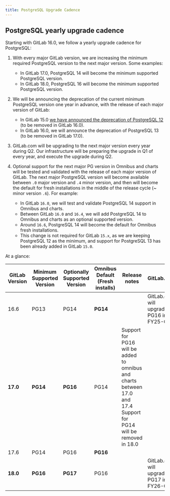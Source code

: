 ```yaml
---
title: PostgreSQL Upgrade Cadence
---
```


## PostgreSQL yearly upgrade cadence

Starting with GitLab 16.0, we follow a yearly upgrade cadence for PostgreSQL:

1. With every major GitLab version, we are increasing the minimum required PostgreSQL version to the next major version. Some examples:
   - In GitLab 17.0, PostgreSQL 14 will become the minimum supported PostgreSQL version.
   - In GitLab 18.0, PostgreSQL 16 will become the minimum supported PostgreSQL version.

1. We will be announcing the deprecation of the current minimum PostgreSQL version one year in advance, with the release of each major version of GitLab:

   - In GitLab 15.0 [we have announced the deprecation of PostgreSQL 12](https://gitlab.com/gitlab-org/gitlab/-/merge_requests/87016) (to be removed in GitLab 16.0).
   - In GitLab 16.0, we will announce the deprecation of PostgreSQL 13 (to be removed in GitLab 17.0).

1. GitLab.com will be upgrading to the next major version every year during Q2. Our infrastructure will be preparing the upgrade in Q1 of every year, and execute the upgrade during Q2.

1. Optional support for the next major PG version in Omnibus and charts will be tested and validated with the release of each major version of GitLab. The next major PostgreSQL version will become available between `.0` major version and `.4` minor version, and then will become the default for fresh installations in the middle of the release cycle (\~ minor version `.6`). For example:

   - In GitLab `16.0`, we will test and validate PostgreSQL 14 support in Omnibus and charts.
   - Between GitLab `16.0` and `16.4`, we will add PostgreSQL 14 to Omnibus and charts as an optional supported version.
   - Around `16.6`, PostgreSQL 14 will become the default for Omnibus fresh installations.
   - This change is not required for GitLab `15.x`, as we are keeping PostgreSQL 12 as the minimum, and support for PostgreSQL 13 has been already added in GitLab `15.0`.

At a glance:

| GitLab Version | Minimum Supported Version | Optionally Supported Version | Omnibus Default (Fresh installs) | Release notes | GitLab.com |
|----------------|---------------------------|------------------------------|----------------------------------|---------------|------------|
|     16.6       |         PG13              |           PG14               |    **PG14**                      |  | GitLab.com will upgrade to PG16 in FY25-Q2 |
|   **17.0**     |       **PG14**            |         **PG16**             |      PG14                        | Support for PG16 will be added to omnibus and charts between 17.0 and 17.4<br />Support for PG14 will be removed in 18.0 | |
|     17.6       |         PG14              |           PG16               |    **PG16**                      |  | |
|   **18.0**     |       **PG16**            |         **PG17**             |      PG16                        |  | GitLab.com will upgrade to PG17 in FY26-Q2 |
